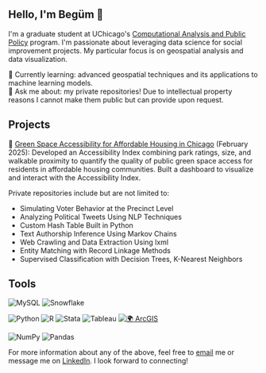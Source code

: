## Hello, I'm Begüm 👋 

I'm a graduate student at UChicago's [Computational Analysis and Public Policy](https://capp.uchicago.edu/) program. I'm passionate about leveraging data science for social improvement projects. My particular focus is on geospatial analysis and data visualization.  

🌱 Currently learning: advanced geospatial techniques and its applications to machine learning models.  
💬 Ask me about: my private repositories! Due to intellectual property reasons I cannot make them public but can provide upon request. 

## Projects

🌲 [Green Space Accessibility for Affordable Housing in Chicago](https://github.com/begumakkas/Green-Space-Access.git) (February 2025): Developed an Accessibility Index combining park ratings, size, and walkable proximity to quantify the quality of public green space access for residents in affordable housing communities. Built a dashboard to visualize and interact with the Accessibility Index.

Private repositories include but are not limited to:  
- Simulating Voter Behavior at the Precinct Level
- Analyzing Political Tweets Using NLP Techniques
- Custom Hash Table Built in Python
- Text Authorship Inference Using Markov Chains
- Web Crawling and Data Extraction Using lxml
- Entity Matching with Record Linkage Methods
- Supervised Classification with Decision Trees, K-Nearest Neighbors


## Tools
<!-- Databases -->
![MySQL](https://img.shields.io/badge/MySQL-4479A1?style=for-the-badge&logo=mysql&logoColor=white)
![Snowflake](https://img.shields.io/badge/Snowflake-56B9EB?style=for-the-badge&logo=snowflake&logoColor=white)

<!-- Programming / Analysis -->
![Python](https://img.shields.io/badge/Python-3776AB?style=for-the-badge&logo=python&logoColor=white)
![R](https://img.shields.io/badge/R-276DC3?style=for-the-badge&logo=r&logoColor=white)
![Stata](https://img.shields.io/badge/Stata-1E90FF?style=for-the-badge&logo=data:image/svg+xml;base64,&logoColor=white)
![Tableau](https://img.shields.io/badge/Tableau-E97627?style=for-the-badge&logo=tableau&logoColor=white)
[![🌍 ArcGIS](https://img.shields.io/badge/🌍%20ArcGIS-0078A8?style=for-the-badge)](https://www.arcgis.com)

<!-- Python Libraries -->
![NumPy](https://img.shields.io/badge/NumPy-013243?style=for-the-badge&logo=numpy&logoColor=white)
![Pandas](https://img.shields.io/badge/Pandas-150458?style=for-the-badge&logo=pandas&logoColor=white)  


For more information about any of the above, feel free to [email](mailto:begumakkas@gmail.com) me or message me on [LinkedIn](https://www.linkedin.com/in/begumak/). I look forward to connecting! 

